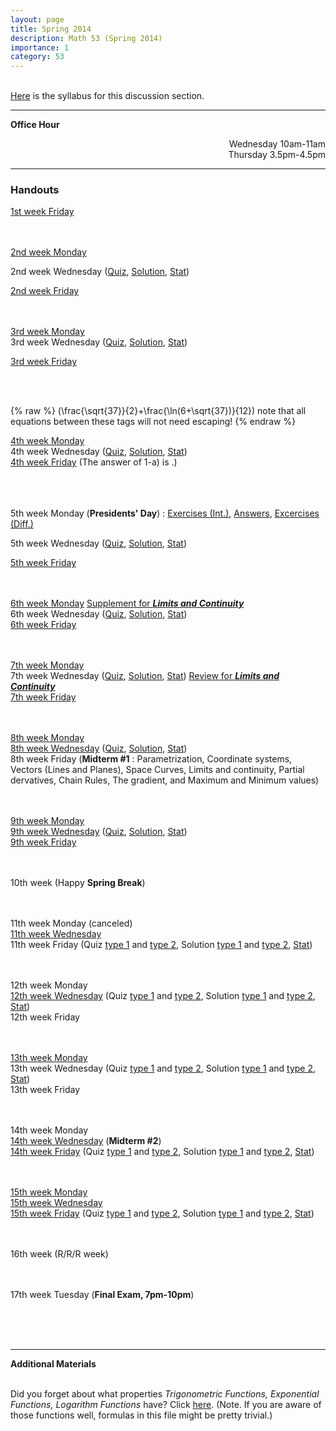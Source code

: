 ```yaml
---
layout: page
title: Spring 2014
description: Math 53 (Spring 2014)
importance: 1
category: 53
---
```


<br><a href="{{ site.url }}/assets/teaching/53s14/Syllabus.pdf">Here</a> is the syllabus for this discussion section.<br>
<hr>
<b>Office Hour</b><br>
<p align="right">Wednesday 10am-11am<br>
Thursday 3.5pm-4.5pm<br>
</p>
<hr>
<h3>Handouts</h3>


<A href="{{ site.url }}/assets/teaching/53s14/Jan24.pdf">1st week Friday</A><br><br><br>

<A href="{{ site.url }}/assets/teaching/53s14/Jan27.pdf">2nd week Monday</A><br>


2nd week Wednesday (<A href="{{ site.url }}/assets/teaching/53s14/Jan29(Quiz).pdf">Quiz</A>, <A href="{{ site.url }}/assets/teaching/53s14/Jan31(Solution).pdf">Solution</A>, <A href="{{ site.url }}/assets/teaching/53s14/Quiz%201.jpg">Stat</A>)<br>

<A href="{{ site.url }}/assets/teaching/53s14/Jan31.pdf">2nd week Friday</A><br><br><br>

<A href="{{ site.url }}/assets/teaching/53s14/Feb3.pdf">3rd week Monday</A><br>
3rd week Wednesday (<A href="{{ site.url }}/assets/teaching/53s14/Feb5(Quiz).pdf">Quiz</A>, <A href="{{ site.url }}/assets/teaching/53s14/Feb7(Solution).pdf">Solution</A>, <A href="{{ site.url }}/assets/teaching/53s14/Quiz%202.jpg">Stat</A>)<br>

<A href="{{ site.url }}/assets/teaching/53s14/Feb7.pdf">3rd week Friday</A><br><br>

<br>
  
{% raw %}
 \(\frac{\sqrt{37}}{2}+\frac{\ln(6+\sqrt{37})}{12}\)  note that all equations between these tags will not need escaping! 
{% endraw %}

<A href="{{ site.url }}/assets/teaching/53s14/Feb10.pdf">4th week Monday</A><br>
4th week Wednesday (<A href="{{ site.url }}/assets/teaching/53s14/Feb12(Quiz).pdf">Quiz</A>, <A href="{{ site.url }}/assets/teaching/53s14/Feb14(Solution).pdf">Solution</A>, <A href="{{ site.url }}/assets/teaching/53s14/Quiz%203.jpg">Stat</A>)<br>
<A href="{{ site.url }}/assets/teaching/53s14/Feb14.pdf">4th week Friday</A> (The answer of 1-a) is .)

<br><br><br>
5th week Monday (<b>Presidents' Day</b>) : <A href="{{ site.url }}/assets/teaching/53s14/Feb17.pdf">Exercises (Int.)</A>, <A href="{{ site.url }}/assets/teaching/53s14/Feb17(Answer).pdf">Answers</A>, <A href="{{ site.url }}/assets/teaching/53s14/Differentiation%20Worksheet.pdf">Excercises (Diff.)</A><br>

5th week Wednesday (<A href="{{ site.url }}/assets/teaching/53s14/Feb19(Quiz).pdf">Quiz</A>, <A href="{{ site.url }}/assets/teaching/53s14/Feb21(Solution).pdf">Solution</A>, <A href="{{ site.url }}/assets/teaching/53s14/Quiz%204.jpg">Stat</A>)<br>

<A href="{{ site.url }}/assets/teaching/53s14/Feb21.pdf">5th week Friday</A><br><br><br>

<A href="{{ site.url }}/assets/teaching/53s14/Feb24.pdf">6th week Monday</A> <A href="{{ site.url }}/assets/teaching/53s14/Feb24(Supplement).pdf">Supplement for <b><i>Limits and Continuity</i></b></A><br>
6th week Wednesday (<A href="{{ site.url }}/assets/teaching/53s14/Feb26(Quiz).pdf">Quiz</A>, <A href="{{ site.url }}/assets/teaching/53s14/Feb28(Solution).pdf">Solution</A>, <A href="{{ site.url }}/assets/teaching/53s14/Quiz%205.jpg">Stat</A>)<br>
<A href="{{ site.url }}/assets/teaching/53s14/Feb28.pdf">6th week Friday</A><br><br><br>

<A href="{{ site.url }}/assets/teaching/53s14/Mar3.pdf">7th week Monday</A><br>
7th week Wednesday (<A href="{{ site.url }}/assets/teaching/53s14/Mar5(Quiz).pdf">Quiz</A>, <A href="{{ site.url }}/assets/teaching/53s14/Mar7(Solution).pdf">Solution</A>, <A href="{{ site.url }}/assets/teaching/53s14/Quiz%206.jpg">Stat</A>) <A href="{{ site.url }}/assets/teaching/53s14/Mar5(Review).pdf">Review for <b><i>Limits and Continuity</i></b></A><br>
<A href="{{ site.url }}/assets/teaching/53s14/Mar7.pdf">7th week Friday</A><br><br><br>

<A href="{{ site.url }}/assets/teaching/53s14/Mar10.pdf">8th week Monday</A><br>
<A href="{{ site.url }}/assets/teaching/53s14/Mar12.pdf">8th week Wednesday</A> (<A href="{{ site.url }}/assets/teaching/53s14/Mar12(Quiz).pdf">Quiz</A>, <A href="{{ site.url }}/assets/teaching/53s14/Mar14(Solution).pdf">Solution</A>, <A href="{{ site.url }}/assets/teaching/53s14/Quiz%207.jpg">Stat</A>)<br>
8th week Friday (<b>Midterm #1</b> : Parametrization, Coordinate systems, Vectors (Lines and Planes), Space Curves, Limits and continuity, Partial dervatives, Chain Rules, The gradient, and Maximum and Minimum values)<br><br><br>

<A href="{{ site.url }}/assets/teaching/53s14/Mar17.pdf">9th week Monday</A><br>
<A href="{{ site.url }}/assets/teaching/53s14/Mar19.pdf">9th week Wednesday</A> (<A href="{{ site.url }}/assets/teaching/53s14/Mar19(Quiz).pdf">Quiz</A>, <A href="{{ site.url }}/assets/teaching/53s14/Mar21(Solution).pdf">Solution</A>, <A href="{{ site.url }}/assets/teaching/53s14/Quiz%208.jpg">Stat</A>)<br>
<A href="{{ site.url }}/assets/teaching/53s14/Mar21.pdf">9th week Friday</A><br><br><br>

10th week (Happy <b>Spring Break</b>)<br><br><br>


11th week Monday (canceled)<br>
<A href="{{ site.url }}/assets/teaching/53s14/Apr2.pdf">11th week Wednesday</A><br>
11th week Friday (Quiz <a href="{{ site.url }}/assets/teaching/53s14/Apr4(Quiz1).pdf">type 1</a> and <a href="{{ site.url }}/assets/teaching/53s14/Apr4(Quiz2).pdf">type 2</a>, Solution <a href="{{ site.url }}/assets/teaching/53s14/Apr4(Solution1).pdf">type 1</a> and <a href="{{ site.url }}/assets/teaching/53s14/Apr4(Solution2).pdf">type 2</a>, <a href="{{ site.url }}/assets/teaching/53s14/Quiz%209.jpg">Stat</a>)<br><br><br>

12th week Monday<br>
<A href="{{ site.url }}/assets/teaching/53s14/Apr9.pdf">12th week Wednesday</A> (Quiz <a href="{{ site.url }}/assets/teaching/53s14/Apr9(Quiz1).pdf">type 1</a> and <a href="{{ site.url }}/assets/teaching/53s14/Apr9(Quiz2).pdf">type 2</a>, Solution <a href="{{ site.url }}/assets/teaching/53s14/Apr9(Solution1).pdf">type 1</a> and <a href="{{ site.url }}/assets/teaching/53s14/Apr9(Solution2).pdf">type 2</a>, <a href="{{ site.url }}/assets/teaching/53s14/Quiz%2010.jpg">Stat</a>)<br>
12th week Friday<br><br><br>

<A href="{{ site.url }}/assets/teaching/53s14/Apr14.pdf">13th week Monday</A><br>
13th week Wednesday (Quiz <a href="{{ site.url }}/assets/teaching/53s14/Apr16(Quiz1).pdf">type 1</a> and <a href="{{ site.url }}/assets/teaching/53s14/Apr16(Quiz2).pdf">type 2</a>, Solution <a href="{{ site.url }}/assets/teaching/53s14/Apr16(Solution1).pdf">type 1</a> and <a href="{{ site.url }}/assets/teaching/53s14/Apr16(Solution2).pdf">type 2</a>, <a href="{{ site.url }}/assets/teaching/53s14/Quiz%2011.jpg">Stat</a>)<br>
13th week Friday<br><br><br>

14th week Monday<br>
<A href="{{ site.url }}/assets/teaching/53s14/Apr23.pdf">14th week Wednesday</A> (<b>Midterm #2</b>)<br>
<A href="{{ site.url }}/assets/teaching/53s14/Apr25.pdf">14th week Friday</A> (Quiz <a href="{{ site.url }}/assets/teaching/53s14/Apr25(Quiz1).pdf">type 1</a> and <a href="{{ site.url }}/assets/teaching/53s14/Apr25(Quiz2).pdf">type 2</a>, Solution <a href="{{ site.url }}/assets/teaching/53s14/Apr25(Solution1).pdf">type 1</a> and <a href="{{ site.url }}/assets/teaching/53s14/Apr25(Solution2).pdf">type 2</a>, <a href="{{ site.url }}/assets/teaching/53s14/Quiz%2012.jpg">Stat</a>)<br><br><br>

<A href="{{ site.url }}/assets/teaching/53s14/Apr28.pdf">15th week Monday</A><br>
<A href="{{ site.url }}/assets/teaching/53s14/Apr30.pdf">15th week Wednesday</A><br>
<A href="{{ site.url }}/assets/teaching/53s14/May2.pdf">15th week Friday<A/> (Quiz <a href="{{ site.url }}/assets/teaching/53s14/May2(Quiz1).pdf">type 1</a> and <a href="{{ site.url }}/assets/teaching/53s14/May2(Quiz2).pdf">type 2</a>, Solution <a href="{{ site.url }}/assets/teaching/53s14/May2(Solution1).pdf">type 1</a> and <a href="{{ site.url }}/assets/teaching/53s14/May2(Solution2).pdf">type 2</a>, <a href="{{ site.url }}/assets/teaching/53s14/Quiz%2013.jpg">Stat</a>)<br><br><br>

16th week (R/R/R week)<br><br><br>

17th week Tuesday (<b>Final Exam, 7pm-10pm</b>)

<br><br><br>
<hr><b>Additional Materials</b><br><br>

Did you forget about what properties <i>Trigonometric Functions, Exponential Functions, Logarithm Functions</i> have? Click <a href="{{ site.url }}/assets/teaching/53s14/Formulas%20(Trigonometric,%20Exponential,%20Logarithm).pdf">here</a>. (Note. If you are aware of those functions well, formulas in this file might be pretty trivial.)
